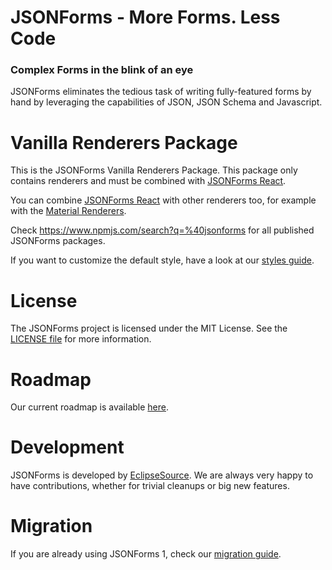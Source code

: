 # JSONForms - More Forms. Less Code
### Complex Forms in the blink of an eye

JSONForms eliminates the tedious task of writing fully-featured forms by hand by leveraging the capabilities of JSON, JSON Schema and Javascript.

# Vanilla Renderers Package
This is the JSONForms Vanilla Renderers Package. This package only contains renderers and must be combined with [JSONForms React](https://www.npmjs.com/package/@jsonforms/react).

You can combine [JSONForms React](https://www.npmjs.com/package/@jsonforms/react) with other renderers too, for example with the [Material Renderers](https://www.npmjs.com/package/@jsonforms/material-renderers).

Check https://www.npmjs.com/search?q=%40jsonforms for all published JSONForms packages.

If you want to customize the default style, have a look at our [styles guide](Styles.md).

# License
The JSONForms project is licensed under the MIT License. See the [LICENSE file](https://github.com/eclipsesource/jsonforms/blob/master/LICENSE) for more information.

# Roadmap
Our current roadmap is available [here](https://github.com/eclipsesource/jsonforms/blob/master/ROADMAP.md).

# Development
JSONForms is developed by [EclipseSource](https://eclipsesource.com).
We are always very happy to have contributions, whether for trivial cleanups or big new features.

# Migration
If you are already using JSONForms 1, check our [migration guide](https://github.com/eclipsesource/jsonforms/blob/master/MIGRATION.md).
